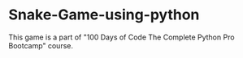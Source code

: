 # Snake-Game-using-python
This game is a part of "100 Days of Code The Complete Python Pro Bootcamp" course.
